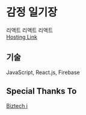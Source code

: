 # 감정 일기장

리액트 리액트 리액트<br>
[Hosting Link](https://mukho-emotional-diary.web.app)

## 기술

JavaScript, React.js, Firebase

## Special Thanks To

[Biztech i](https://www.inflearn.com/course/한입-리액트/dashboard)
